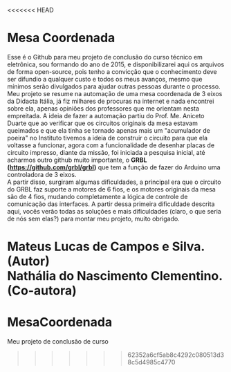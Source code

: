 <<<<<<< HEAD
# Mesa Coordenada

Esse é o Github para meu projeto de conclusão do curso técnico em eletrônica, sou formando do ano de 2015, e disponibilizarei aqui os arquivos de forma open-source, pois tenho a convicção que o conhecimento deve ser difundio a qualquer custo e todos os meus avanços, mesmo que mínimos serão divulgados para ajudar outras pessoas durante o processo.<br>
Meu projeto se resume na automação de uma mesa coordenada de 3 eixos da Didacta Itália, já fiz milhares de procuras na internet e nada encontrei sobre ela, apenas opiniões dos professores que me orientam nesta empreitada. A ideia de fazer a automação partiu do Prof. Me. Aniceto Duarte que ao verificar que os circuitos originais da mesa estavam queimados e que ela tinha se tornado apenas mais um "acumulador de poeira" no Instituto tivemos a ideia de construir o circuito para que ela voltasse a funcionar, agora com a funcionalidade de desenhar placas de circuito impresso, diante da missão, foi iniciada a pesquisa inicial, até acharmos outro github muito importante, o **GRBL (https://github.com/grbl/grbl)** que tem a função de fazer do Arduino uma controladora de 3 eixos.<br>
A partir disso, surgiram algumas dificuldades, a principal era que o circuito do GRBL faz suporte a motores de 6 fios, e os motores originais da mesa são de 4 fios, mudando completamente a lógica de controle de comunicação das interfaces.
A partir dessa primeira dificuldade descrita aqui, vocês verão todas as soluções e mais dificuldades (claro, o que seria de nós sem elas?) para montar meu projeto, muito obrigado.

Mateus Lucas de Campos e Silva. (Autor) <br>
Nathália do Nascimento Clementino. (Co-autora)
=======
# MesaCoordenada
Meu projeto de conclusão de curso
>>>>>>> 62352a6cf5ab8c4292c080513d38c5d4985c4770
